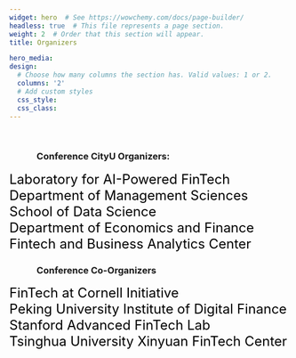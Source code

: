 ```yaml
---
widget: hero  # See https://wowchemy.com/docs/page-builder/
headless: true  # This file represents a page section.
weight: 2  # Order that this section will appear.
title: Organizers

hero_media: 
design:
  # Choose how many columns the section has. Valid values: 1 or 2.
  columns: '2'
  # Add custom styles
  css_style:
  css_class:
---
```


<br>

### &emsp;&emsp;&emsp;Conference CityU Organizers:

<font color=black size=5>       Laboratory for AI-Powered FinTech</font><br>
<font color=black size=5>       Department of Management Sciences</font><br>
<font color=black size=5>       School of Data Science</font><br>
<font color=black size=5>       Department of Economics and Finance</font><br>
<font color=black size=5>       Fintech and Business Analytics Center</font><br>

### &emsp;&emsp;&emsp;Conference Co-Organizers

<font color=black size=5>       FinTech at Cornell Initiative</font><br>
<font color=black size=5>       Peking University Institute of Digital Finance</font><br>
<font color=black size=5>       Stanford Advanced FinTech Lab</font><br>
<font color=black size=5>       Tsinghua University Xinyuan FinTech Center</font><br>
